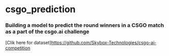 # csgo_prediction

### Building a model to predict the round winners in a CSGO match as a part of the csgo.ai challenge

[Clik here for dataset]https://github.com/Skybox-Technologies/csgo-ai-competition
